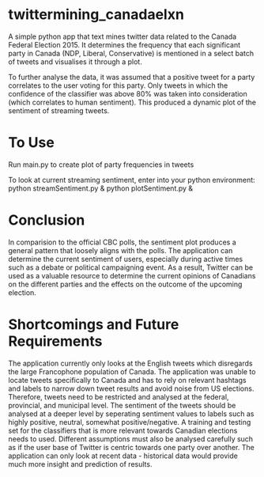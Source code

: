 # twittermining_canadaelxn
A simple python app that text mines twitter data related to the Canada Federal Election 2015. It determines the frequency that each significant party in Canada (NDP, Liberal, Conservative) is mentioned in a select batch of tweets and visualises it through a plot.

To further analyse the data, it was assumed that a positive tweet for a party correlates to the user voting for this party. Only tweets in which the confidence of the classifier was above 80% was taken into consideration (which correlates to human sentiment). This produced a dynamic plot of the sentiment of streaming tweets.

# To Use
Run main.py to create plot of party frequencies in tweets

To look at current streaming sentiment, enter into your python environment:
python streamSentiment.py &
python plotSentiment.py &

# Conclusion
In comparision to the official CBC polls, the sentiment plot produces a general pattern that loosely aligns with the polls. The application can determine the current sentiment of users, especially during active times such as a debate or political campaigning event. As a result, Twitter can be used as a valuable resource to determine the current opinions of Canadians on the different parties and the effects on the outcome of the upcoming election.

# Shortcomings and Future Requirements
The application currently only looks at the English tweets which disregards the large Francophone population of Canada. The application was unable to locate tweets specifically to Canada and has to rely on relevant hashtags and labels to narrow down tweet results and avoid noise from US elections. Therefore, tweets need to be restricted and analysed at the federal, provincial, and municipal level. The sentiment of the tweets should be analysed at a deeper level by seperating sentiment values to labels such as highly positive, neutral, somewhat positive/negative. A training and testing set for the classifiers that is more relevant towards Canadian elections needs to used.  Different assumptions must also be analysed carefully such as if the user base of Twitter is centric towards one party over another. The application can only look at recent data - historical data would provide much more insight and prediction of results.

